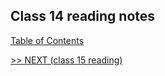 ## Class 14 reading notes

[Table of Contents](https://wondwosentsige.github.io/code-201-reading-notes/Home)


























[>> NEXT (class 15 reading)](https://wondwosentsige.github.io/code-201-reading-notes/class-15)


